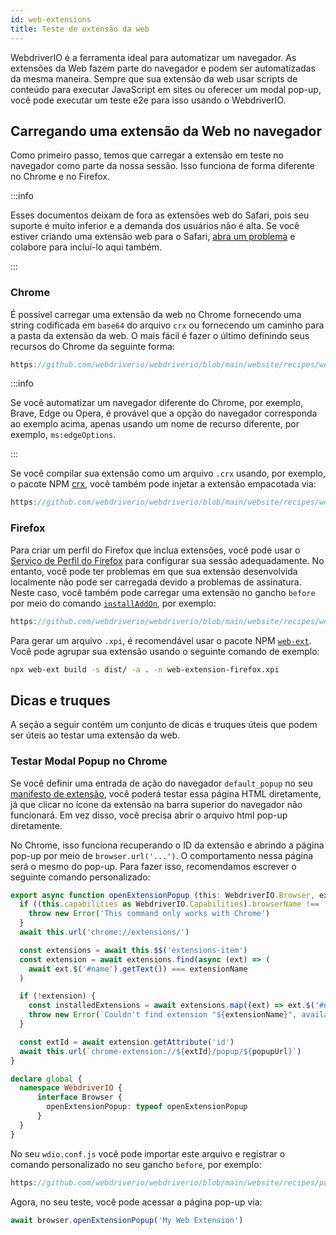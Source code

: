 ```yaml
---
id: web-extensions
title: Teste de extensão da web
---
```


WebdriverIO é a ferramenta ideal para automatizar um navegador. As extensões da Web fazem parte do navegador e podem ser automatizadas da mesma maneira. Sempre que sua extensão da web usar scripts de conteúdo para executar JavaScript em sites ou oferecer um modal pop-up, você pode executar um teste e2e para isso usando o WebdriverIO.

## Carregando uma extensão da Web no navegador

Como primeiro passo, temos que carregar a extensão em teste no navegador como parte da nossa sessão. Isso funciona de forma diferente no Chrome e no Firefox.

:::info

Esses documentos deixam de fora as extensões web do Safari, pois seu suporte é muito inferior e a demanda dos usuários não é alta. Se você estiver criando uma extensão web para o Safari, [abra um problema](https://github.com/webdriverio/webdriverio/issues/new?assignees=&labels=Docs+%F0%9F%93%96%2CNeeds+Triaging+%E2%8F%B3&template=documentation.yml&title=%5B%F0%9F%93%96+Docs%5D%3A+%3Ctitle%3E) e colabore para incluí-lo aqui também.

:::

### Chrome

É possível carregar uma extensão da web no Chrome fornecendo uma string codificada em `base64` do arquivo `crx` ou fornecendo um caminho para a pasta da extensão da web. O mais fácil é fazer o último definindo seus recursos do Chrome da seguinte forma:

```js reference useHTTPS
https://github.com/webdriverio/webdriverio/blob/main/website/recipes/web-extension/chrome.js
```

:::info

Se você automatizar um navegador diferente do Chrome, por exemplo, Brave, Edge ou Opera, é provável que a opção do navegador corresponda ao exemplo acima, apenas usando um nome de recurso diferente, por exemplo, `ms:edgeOptions`.

:::

Se você compilar sua extensão como um arquivo `.crx` usando, por exemplo, o pacote NPM [crx](https://www.npmjs.com/package/crx), você também pode injetar a extensão empacotada via:

```js reference useHTTPS
https://github.com/webdriverio/webdriverio/blob/main/website/recipes/web-extension/crx.js
```

### Firefox

Para criar um perfil do Firefox que inclua extensões, você pode usar o [Serviço de Perfil do Firefox](/docs/firefox-profile-service) para configurar sua sessão adequadamente. No entanto, você pode ter problemas em que sua extensão desenvolvida localmente não pode ser carregada devido a problemas de assinatura. Neste caso, você também pode carregar uma extensão no gancho `before` por meio do comando [`installAddOn`](/docs/api/gecko#installaddon), por exemplo:

```js reference useHTTPS
https://github.com/webdriverio/webdriverio/blob/main/website/recipes/web-extension/firefox.js
```

Para gerar um arquivo `.xpi`, é recomendável usar o pacote NPM [`web-ext`](https://www.npmjs.com/package/web-ext). Você pode agrupar sua extensão usando o seguinte comando de exemplo:

```sh
npx web-ext build -s dist/ -a . -n web-extension-firefox.xpi
```

## Dicas e truques

A seção a seguir contém um conjunto de dicas e truques úteis que podem ser úteis ao testar uma extensão da web.

### Testar Modal Popup no Chrome

Se você definir uma entrada de ação do navegador `default_popup` no seu [manifesto de extensão](https://developer.mozilla.org/en-US/docs/Mozilla/Add-ons/WebExtensions/manifest.json/browser_action), você poderá testar essa página HTML diretamente, já que clicar no ícone da extensão na barra superior do navegador não funcionará. Em vez disso, você precisa abrir o arquivo html pop-up diretamente.

No Chrome, isso funciona recuperando o ID da extensão e abrindo a página pop-up por meio de `browser.url('...')`. O comportamento nessa página será o mesmo do pop-up. Para fazer isso, recomendamos escrever o seguinte comando personalizado:

```ts customCommand.ts
export async function openExtensionPopup (this: WebdriverIO.Browser, extensionName: string, popupUrl = 'index.html') {
  if ((this.capabilities as WebdriverIO.Capabilities).browserName !== 'chrome') {
    throw new Error('This command only works with Chrome')
  }
  await this.url('chrome://extensions/')

  const extensions = await this.$$('extensions-item')
  const extension = await extensions.find(async (ext) => (
    await ext.$('#name').getText()) === extensionName
  )

  if (!extension) {
    const installedExtensions = await extensions.map((ext) => ext.$('#name').getText())
    throw new Error(`Couldn't find extension "${extensionName}", available installed extensions are "${installedExtensions.join('", "')}"`)
  }

  const extId = await extension.getAttribute('id')
  await this.url(`chrome-extension://${extId}/popup/${popupUrl}`)
}

declare global {
  namespace WebdriverIO {
      interface Browser {
        openExtensionPopup: typeof openExtensionPopup
      }
  }
}
```

No seu `wdio.conf.js` você pode importar este arquivo e registrar o comando personalizado no seu gancho `before`, por exemplo:

```js reference useHTTPS
https://github.com/webdriverio/webdriverio/blob/main/website/recipes/popup-modal.js
```

Agora, no seu teste, você pode acessar a página pop-up via:

```ts
await browser.openExtensionPopup('My Web Extension')
```
